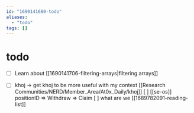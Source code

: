 ```yaml
---
id: "1690141680-todo"
aliases:
  - "todo"
tags: []
---
```


# todo

- [ ] Learn about [[1690141706-filtering-arrays|filtering arrays]]
- [ ] khoj -> get khoj to be more useful with my context [[Research Communities/NERD/Member_Area/At0x_Daily/khoj]]
[ ]  [[se-os]] positionID => Withdraw => Claim
[ ] what are we [[1689782091-reading-list]]

